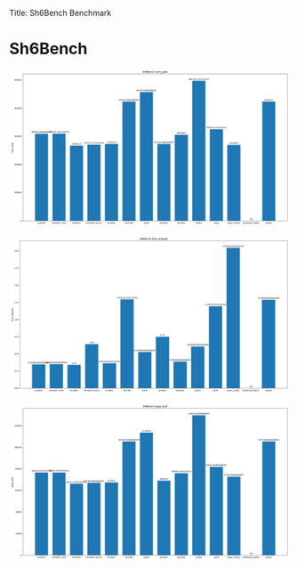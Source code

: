 
Title: Sh6Bench Benchmark

# Sh6Bench
![Sh6Bench-mem_peak](Sh6Bench-mem_peak.png)

![Sh6Bench-time_elapsed](Sh6Bench-time_elapsed.png)

![Sh6Bench-page_fault](Sh6Bench-page_fault.png)


